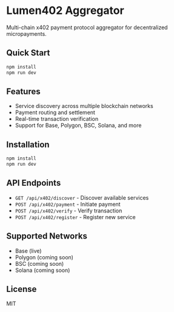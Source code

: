 # Lumen402 Aggregator

Multi-chain x402 payment protocol aggregator for decentralized micropayments.

## Quick Start

```bash
npm install
npm run dev
```

## Features

- Service discovery across multiple blockchain networks
- Payment routing and settlement
- Real-time transaction verification
- Support for Base, Polygon, BSC, Solana, and more

## Installation

```bash
npm install
npm run dev
```

## API Endpoints

- `GET /api/x402/discover` - Discover available services
- `POST /api/x402/payment` - Initiate payment
- `POST /api/x402/verify` - Verify transaction
- `POST /api/x402/register` - Register new service

## Supported Networks

- Base (live)
- Polygon (coming soon)
- BSC (coming soon)
- Solana (coming soon)

## License

MIT
